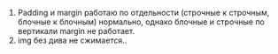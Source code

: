 1. Padding и margin работаю по отдельности (строчные к строчным, блочные к блочным) нормально, однако блочные и строчные по вертикали margin не работает.
2. img без дива не сжимается..
